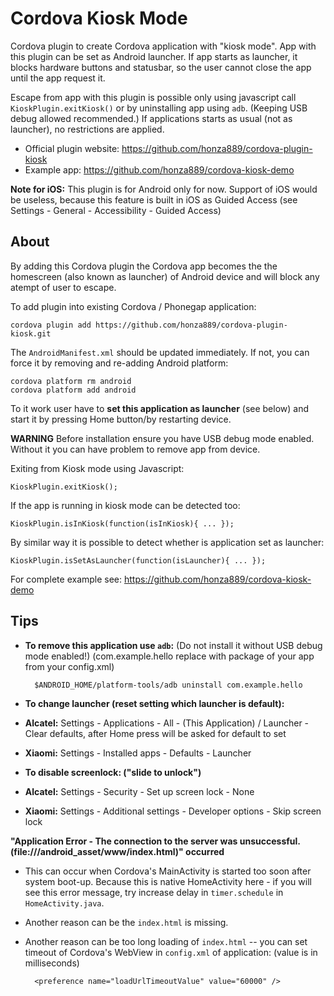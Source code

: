 Cordova Kiosk Mode
==================

Cordova plugin to create Cordova application with "kiosk mode".
App with this plugin can be set as Android launcher.
If app starts as launcher, it blocks hardware buttons and statusbar,
so the user cannot close the app until the app request it.

Escape from app with this plugin is possible only using javascript call `KioskPlugin.exitKiosk()`
or by uninstalling app using `adb`. (Keeping USB debug allowed recommended.)
If applications starts as usual (not as launcher), no restrictions are applied.

* Official plugin website: https://github.com/honza889/cordova-plugin-kiosk
* Example app: https://github.com/honza889/cordova-kiosk-demo

**Note for iOS:** This plugin is for Android only for now. Support of iOS would be useless, because this feature is built in iOS as Guided Access (see Settings - General - Accessibility - Guided Access)

About
-----

By adding this Cordova plugin the Cordova app becomes the the homescreen (also known as launcher) of Android device and will block any atempt of user to escape.

To add plugin into existing Cordova / Phonegap application:

    cordova plugin add https://github.com/honza889/cordova-plugin-kiosk.git

The `AndroidManifest.xml` should be updated immediately. If not, you can force it by removing and re-adding Android platform:

    cordova platform rm android
    cordova platform add android

To it work user have to **set this application as launcher** (see below) and start it by pressing Home button/by restarting device.

**WARNING** Before installation ensure you have USB debug mode enabled. Without it you can have problem to remove app from device.

Exiting from Kiosk mode using Javascript:

    KioskPlugin.exitKiosk();

If the app is running in kiosk mode can be detected too:

    KioskPlugin.isInKiosk(function(isInKiosk){ ... });

By similar way it is possible to detect whether is application set as launcher:

    KioskPlugin.isSetAsLauncher(function(isLauncher){ ... });

For complete example see: https://github.com/honza889/cordova-kiosk-demo

Tips
----

* **To remove this application use `adb`:** (Do not install it without USB debug mode enabled!) (com.example.hello replace with package of your app from your config.xml)

        $ANDROID_HOME/platform-tools/adb uninstall com.example.hello

* **To change launcher (reset setting which launcher is default):**
 * **Alcatel:** Settings - Applications - All - (This Application) / Launcher - Clear defaults, after Home press will be asked for default to set
 * **Xiaomi:** Settings - Installed apps - Defaults - Launcher

* **To disable screenlock: ("slide to unlock")**
 * **Alcatel:** Settings - Security - Set up screen lock - None
 * **Xiaomi:** Settings - Additional settings - Developer options - Skip screen lock

**"Application Error - The connection to the server was unsuccessful. (file:///android_asset/www/index.html)" occurred**

* This can occur when Cordova's MainActivity is started too soon after system boot-up. Because this is native HomeActivity here - if you will see this error message, try increase delay in `timer.schedule` in `HomeActivity.java`.
* Another reason can be the `index.html` is missing.
* Another reason can be too long loading of `index.html` -- you can set timeout of Cordova's WebView in `config.xml` of application: (value is in milliseconds)

        <preference name="loadUrlTimeoutValue" value="60000" />

